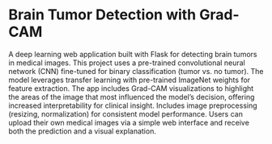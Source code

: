 # Brain Tumor Detection with Grad-CAM

A deep learning web application built with Flask for detecting brain tumors in medical images. This project uses a pre-trained convolutional neural network (CNN) fine-tuned for binary classification (tumor vs. no tumor). The model leverages transfer learning with pre-trained ImageNet weights for feature extraction.
The app includes Grad-CAM visualizations to highlight the areas of the image that most influenced the model’s decision, offering increased interpretability for clinical insight.
Includes image preprocessing (resizing, normalization) for consistent model performance. Users can upload their own medical images via a simple web interface and receive both the prediction and a visual explanation.

